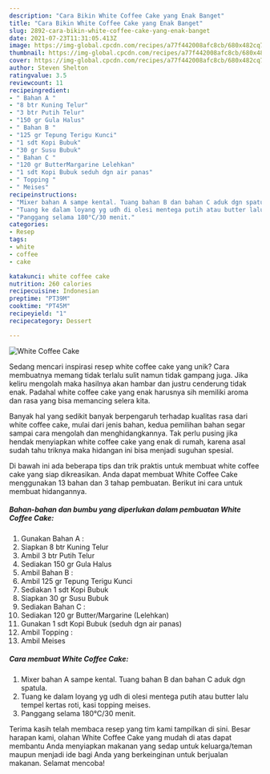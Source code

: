 ```yaml
---
description: "Cara Bikin White Coffee Cake yang Enak Banget"
title: "Cara Bikin White Coffee Cake yang Enak Banget"
slug: 2892-cara-bikin-white-coffee-cake-yang-enak-banget
date: 2021-07-23T11:31:05.413Z
image: https://img-global.cpcdn.com/recipes/a77f442008afc8cb/680x482cq70/white-coffee-cake-foto-resep-utama.jpg
thumbnail: https://img-global.cpcdn.com/recipes/a77f442008afc8cb/680x482cq70/white-coffee-cake-foto-resep-utama.jpg
cover: https://img-global.cpcdn.com/recipes/a77f442008afc8cb/680x482cq70/white-coffee-cake-foto-resep-utama.jpg
author: Steven Shelton
ratingvalue: 3.5
reviewcount: 11
recipeingredient:
- " Bahan A "
- "8 btr Kuning Telur"
- "3 btr Putih Telur"
- "150 gr Gula Halus"
- " Bahan B "
- "125 gr Tepung Terigu Kunci"
- "1 sdt Kopi Bubuk"
- "30 gr Susu Bubuk"
- " Bahan C "
- "120 gr ButterMargarine Lelehkan"
- "1 sdt Kopi Bubuk seduh dgn air panas"
- " Topping "
- " Meises"
recipeinstructions:
- "Mixer bahan A sampe kental. Tuang bahan B dan bahan C aduk dgn spatula."
- "Tuang ke dalam loyang yg udh di olesi mentega putih atau butter lalu tempel kertas roti, kasi topping meises."
- "Panggang selama 180°C/30 menit."
categories:
- Resep
tags:
- white
- coffee
- cake

katakunci: white coffee cake 
nutrition: 260 calories
recipecuisine: Indonesian
preptime: "PT39M"
cooktime: "PT45M"
recipeyield: "1"
recipecategory: Dessert

---
```



![White Coffee Cake](https://img-global.cpcdn.com/recipes/a77f442008afc8cb/680x482cq70/white-coffee-cake-foto-resep-utama.jpg)

Sedang mencari inspirasi resep white coffee cake yang unik? Cara membuatnya memang tidak terlalu sulit namun tidak gampang juga. Jika keliru mengolah maka hasilnya akan hambar dan justru cenderung tidak enak. Padahal white coffee cake yang enak harusnya sih memiliki aroma dan rasa yang bisa memancing selera kita.



Banyak hal yang sedikit banyak berpengaruh terhadap kualitas rasa dari white coffee cake, mulai dari jenis bahan, kedua pemilihan bahan segar sampai cara mengolah dan menghidangkannya. Tak perlu pusing jika hendak menyiapkan white coffee cake yang enak di rumah, karena asal sudah tahu triknya maka hidangan ini bisa menjadi suguhan spesial.


Di bawah ini ada beberapa tips dan trik praktis untuk membuat white coffee cake yang siap dikreasikan. Anda dapat membuat White Coffee Cake menggunakan 13 bahan dan 3 tahap pembuatan. Berikut ini cara untuk membuat hidangannya.

<!--inarticleads1-->

##### Bahan-bahan dan bumbu yang diperlukan dalam pembuatan White Coffee Cake:

1. Gunakan  Bahan A :
1. Siapkan 8 btr Kuning Telur
1. Ambil 3 btr Putih Telur
1. Sediakan 150 gr Gula Halus
1. Ambil  Bahan B :
1. Ambil 125 gr Tepung Terigu Kunci
1. Sediakan 1 sdt Kopi Bubuk
1. Siapkan 30 gr Susu Bubuk
1. Sediakan  Bahan C :
1. Sediakan 120 gr Butter/Margarine (Lelehkan)
1. Gunakan 1 sdt Kopi Bubuk (seduh dgn air panas)
1. Ambil  Topping :
1. Ambil  Meises




<!--inarticleads2-->

##### Cara membuat White Coffee Cake:

1. Mixer bahan A sampe kental. Tuang bahan B dan bahan C aduk dgn spatula.
1. Tuang ke dalam loyang yg udh di olesi mentega putih atau butter lalu tempel kertas roti, kasi topping meises.
1. Panggang selama 180°C/30 menit.




Terima kasih telah membaca resep yang tim kami tampilkan di sini. Besar harapan kami, olahan White Coffee Cake yang mudah di atas dapat membantu Anda menyiapkan makanan yang sedap untuk keluarga/teman maupun menjadi ide bagi Anda yang berkeinginan untuk berjualan makanan. Selamat mencoba!

